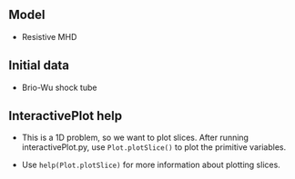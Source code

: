 Model
-----
  - Resistive MHD



Initial data
------------
  - Brio-Wu shock tube



InteractivePlot help
--------------------
  - This is a 1D problem, so we want to plot slices. After running
  interactivePlot.py, use
      `Plot.plotSlice()`
  to plot the primitive variables.

  - Use
      `help(Plot.plotSlice)`
    for more information about plotting slices.
